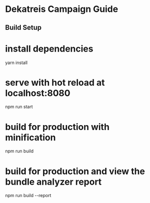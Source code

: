 # Dekatreis Campaign Guide

## Build Setup

# install dependencies
yarn install

# serve with hot reload at localhost:8080
npm run start

# build for production with minification
npm run build

# build for production and view the bundle analyzer report
npm run build --report
